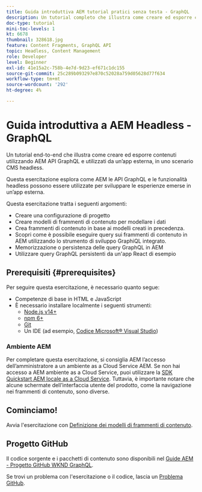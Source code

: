 ```yaml
---
title: Guida introduttiva AEM tutorial pratici senza testa - GraphQL
description: Un tutorial completo che illustra come creare ed esporre contenuti utilizzando AEM API GraphQL.
doc-type: tutorial
mini-toc-levels: 1
kt: 6678
thumbnail: 328618.jpg
feature: Content Fragments, GraphQL API
topic: Headless, Content Management
role: Developer
level: Beginner
exl-id: 41e15a2c-758b-4e7d-9d23-ef671c1dc155
source-git-commit: 25c289b093297e870c52028a759d05628d77f634
workflow-type: tm+mt
source-wordcount: '292'
ht-degree: 4%

---
```


# Guida introduttiva a AEM Headless - GraphQL

Un tutorial end-to-end che illustra come creare ed esporre contenuti utilizzando AEM API GraphQL e utilizzati da un’app esterna, in uno scenario CMS headless.

Questa esercitazione esplora come AEM le API GraphQL e le funzionalità headless possono essere utilizzate per sviluppare le esperienze emerse in un’app esterna.

Questa esercitazione tratta i seguenti argomenti:

* Creare una configurazione di progetto
* Creare modelli di frammenti di contenuto per modellare i dati
* Crea frammenti di contenuto in base ai modelli creati in precedenza.
* Scopri come è possibile eseguire query sui frammenti di contenuto in AEM utilizzando lo strumento di sviluppo GraphiQL integrato.
* Memorizzazione o persistenza delle query GraphQL in AEM
* Utilizzare query GraphQL persistenti da un&#39;app React di esempio


## Prerequisiti {#prerequisites}

Per seguire questa esercitazione, è necessario quanto segue:

* Competenze di base in HTML e JavaScript
* È necessario installare localmente i seguenti strumenti:
   * [Node.js v14+](https://nodejs.org/it/)
   * [npm 6+](https://www.npmjs.com/)
   * [Git](https://git-scm.com/)
   * Un IDE (ad esempio, [Codice Microsoft® Visual Studio](https://code.visualstudio.com/))

### Ambiente AEM

Per completare questa esercitazione, si consiglia AEM l’accesso dell’amministratore a un ambiente as a Cloud Service AEM. Se non hai accesso a AEM ambiente as a Cloud Service, puoi utilizzare la [SDK Quickstart AEM locale as a Cloud Service](/help/cloud-service/local-development-environment/aem-runtime.md). Tuttavia, è importante notare che alcune schermate dell’interfaccia utente del prodotto, come la navigazione nei frammenti di contenuto, sono diverse.

## Cominciamo!

Avvia l&#39;esercitazione con [Definizione dei modelli di frammenti di contenuto](content-fragment-models.md).

## Progetto GitHub

Il codice sorgente e i pacchetti di contenuto sono disponibili nel [Guide AEM - Progetto GitHub WKND GraphQL](https://github.com/adobe/aem-guides-wknd-graphql).

Se trovi un problema con l&#39;esercitazione o il codice, lascia un [Problema GitHub](https://github.com/adobe/aem-guides-wknd-graphql/issues).
